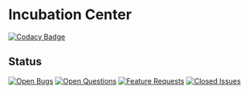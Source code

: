 # Incubation Center

[![Codacy Badge](https://api.codacy.com/project/badge/Grade/c376f6df1daa4997b18da8d375ad1c34)](https://app.codacy.com/gh/L1MeN9Yu/IncubationCenter?utm_source=github.com&utm_medium=referral&utm_content=L1MeN9Yu/IncubationCenter&utm_campaign=Badge_Grade_Settings)

## Status

[![Open Bugs](https://img.shields.io/github/issues/L1MeN9Yu/IncubationCenter/bug?color=d73a4a&label=bugs)](https://github.com/L1MeN9Yu/IncubationCenter/issues?q=is%3Aissue+is%3Aopen+label%3Abug)
[![Open Questions](https://img.shields.io/github/issues/L1MeN9Yu/IncubationCenter/usage%20question?color=558dfd&label=questions)](https://github.com/L1MeN9Yu/IncubationCenter/issues?q=is%3Aissue+label%3A%22usage+question%22+is%3Aopen)
[![Feature Requests](https://img.shields.io/github/issues/L1MeN9Yu/IncubationCenter/feature%20request?color=ff9001&label=feature%20requests)](https://github.com/L1MeN9Yu/IncubationCenter/issues?q=is%3Aissue+label%3A%22feature+request%22+is%3Aopen+)
[![Closed Issues](https://img.shields.io/github/issues-closed/L1MeN9Yu/IncubationCenter?color=%2325CC00)](https://github.com/L1MeN9Yu/IncubationCenter/issues?q=is%3Aissue+is%3Aclosed+)
